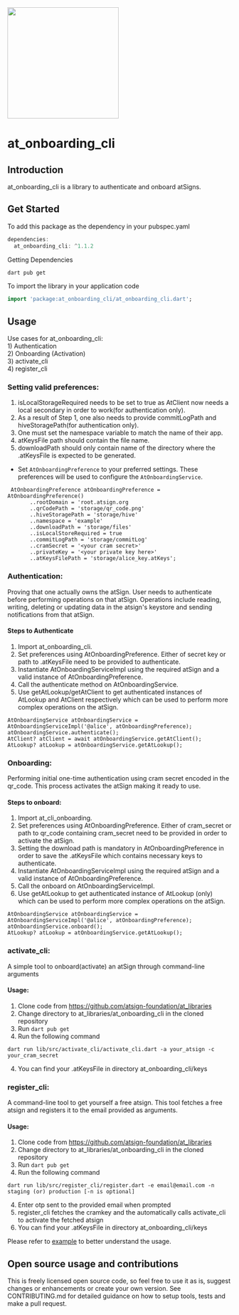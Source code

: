 <img width=250px src="https://atsign.dev/assets/img/atPlatform_logo_gray.svg?sanitize=true">

# at_onboarding_cli

## Introduction
at_onboarding_cli is a library to authenticate and onboard atSigns.

## Get Started

To add this package as the dependency in your pubspec.yaml

```dart  
dependencies:
  at_onboarding_cli: ^1.1.2
```
Getting Dependencies

```sh
dart pub get 
```

To import the library in your application code

```dart
import 'package:at_onboarding_cli/at_onboarding_cli.dart';
```

## Usage
Use cases for at_onboarding_cli:\
    1) Authentication\
    2) Onboarding (Activation)\
    3) activate_cli\
    4) register_cli
    
### Setting valid preferences:
   1) isLocalStorageRequired needs to be set to true as AtClient now needs a local secondary in order to work(for authentication only).
   2) As a result of Step 1, one also needs to provide commitLogPath and hiveStoragePath(for authentication only).
   3) One must set the namespace variable to match the name of their app.
   4) atKeysFile path should contain the file name.
   5) downloadPath should only contain name of the directory where the .atKeysFile is expected to be generated.

- Set `AtOnboardingPreference` to your preferred settings. These preferences will be used to configure the `AtOnboardingService`. 
    
 ```
  AtOnboardingPreference atOnboardingPreference = AtOnboardingPreference()
        ..rootDomain = 'root.atsign.org
        ..qrCodePath = 'storage/qr_code.png'
        ..hiveStoragePath = 'storage/hive'
        ..namespace = 'example'
        ..downloadPath = 'storage/files'
        ..isLocalStoreRequired = true
        ..commitLogPath = 'storage/commitLog'
        ..cramSecret = '<your cram secret>'
        ..privateKey = '<your private key here>'
        ..atKeysFilePath = 'storage/alice_key.atKeys';
 ```

### Authentication:
Proving that one actually owns the atSign. User needs to authenticate before performing operations on that atSign. Operations include reading, writing, deleting or updating data in the atsign's keystore and sending notifications from that atSign.

#### Steps to Authenticate
   1) Import at_onboarding_cli.
   2) Set preferences using AtOnboardingPreference. Either of secret key or path to .atKeysFile need to be provided to authenticate.
   3) Instantiate AtOnboardingServiceImpl using the required atSign and a valid instance of AtOnboardingPreference.
   4) Call the authenticate method on AtOnboardingService.
   5) Use getAtLookup/getAtClient to get authenticated instances of AtLookup and AtClient respectively which can be used to perform more complex operations on the atSign.
```
AtOnboardingService atOnboardingService = AtOnboardingServiceImpl('@alice', atOnboardingPreference);
atOnboardingService.authenticate();
AtClient? atClient = await atOnboardingService.getAtClient();
AtLookup? atLookup = atOnboardingService.getAtLookup();
```

### Onboarding: 
Performing initial one-time authentication using cram secret encoded in the qr_code. This process activates the atSign making it ready to use.

#### Steps to onboard:
   1) Import at_cli_onboarding.
   2) Set preferences using AtOnboardingPreference. Either of cram_secret or path to qr_code containing cram_secret need to be provided in order to activate the atSign.
   3) Setting the download path is mandatory in AtOnboardingPreference in order to save the .atKeysFile which contains necessary keys to authenticate.
   4) Instantiate AtOnboardingServiceImpl using the required atSign and a valid instance of AtOnboardingPreference.
   5) Call the onboard on AtOnboardingServiceImpl.
   6) Use getAtLookup to get authenticated instance of AtLookup (only) which can be used to perform more complex operations on the atSign.
 ```
AtOnboardingService atOnboardingService = AtOnboardingServiceImpl('@alice', atOnboardingPreference);
atOnboardingService.onboard();
AtLookup? atLookup = atOnboardingService.getAtLookup();
```

### activate_cli:
A simple tool to onboard(activate) an atSign through command-line arguments

#### Usage:
   1) Clone code from https://github.com/atsign-foundation/at_libraries
   2) Change directory to at_libraries/at_onboarding_cli in the cloned repository
   3) Run `dart pub get`
   3) Run the following command
```
dart run lib/src/activate_cli/activate_cli.dart -a your_atsign -c your_cram_secret
```
4) You can find your .atKeysFile in directory at_onboarding_cli/keys


### register_cli:
A command-line tool to get yourself a free atsign. This tool fetches a free atsign and registers it to the email provided as arguments.

#### Usage:
   1) Clone code from https://github.com/atsign-foundation/at_libraries
   2) Change directory to at_libraries/at_onboarding_cli in the cloned repository
   3) Run `dart pub get`
   3) Run the following command
```
dart run lib/src/register_cli/register.dart -e email@email.com -n staging (or) production [-n is optional]
```
   4) Enter otp sent to the provided email when prompted
   5) register_cli fetches the cramkey and the automatically calls activate_cli to activate the fetched atsign
   6) You can find your .atKeysFile in directory at_onboarding_cli/keys

Please refer to [example](https://pub.dev/packages/at_onboarding_cli/example) to better understand the usage.
## Open source usage and contributions

This is freely licensed open source code, so feel free to use it as is, suggest changes or enhancements or create your
own version. See CONTRIBUTING.md for detailed guidance on how to setup tools, tests and make a pull request.